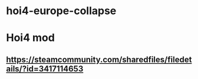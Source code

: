 # hoi4-europe-collapse

# Hoi4 mod
## https://steamcommunity.com/sharedfiles/filedetails/?id=3417114653
